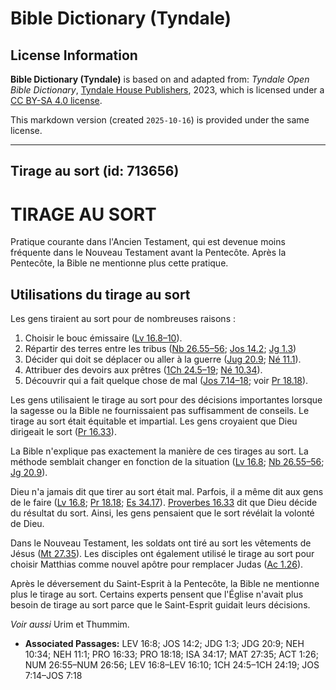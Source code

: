 # Bible Dictionary (Tyndale)

## License Information

**Bible Dictionary (Tyndale)** is based on and adapted from: _Tyndale Open Bible Dictionary_, [Tyndale House Publishers](https://tyndaleopenresources.com/), 2023, which is licensed under a [CC BY-SA 4.0 license](https://creativecommons.org/licenses/by-sa/4.0/legalcode.en).

This markdown version (created `2025-10-16`) is provided under the same license.



--------------------------------

## Tirage au sort (id: 713656)

TIRAGE AU SORT
==============

Pratique courante dans l'Ancien Testament, qui est devenue moins fréquente dans le Nouveau Testament avant la Pentecôte. Après la Pentecôte, la Bible ne mentionne plus cette pratique.

Utilisations du tirage au sort
------------------------------

Les gens tiraient au sort pour de nombreuses raisons :

1. Choisir le bouc émissaire ([Lv 16\.8–10](https://ref.ly/Lev16:8-Lev16:10)).
2. Répartir des terres entre les tribus ([Nb 26\.55–56](https://ref.ly/Num26:55-Num26:56); [Jos 14\.2](https://ref.ly/Josh14:2); [Jg 1\.3](https://ref.ly/Judg1:3))
3. Décider qui doit se déplacer ou aller à la guerre ([Jug 20\.9](https://ref.ly/Judg20:9); [Né 11\.1](https://ref.ly/Neh11:1)).
4. Attribuer des devoirs aux prêtres ([1Ch 24\.5–19](https://ref.ly/1Chr24:5-1Chr24:19); [Né 10\.34](https://ref.ly/Neh10:34)).
5. Découvrir qui a fait quelque chose de mal ([Jos 7\.14–18](https://ref.ly/Josh7:14-Josh7:18); voir [Pr 18\.18](https://ref.ly/Prov18:18)).

Les gens utilisaient le tirage au sort pour des décisions importantes lorsque la sagesse ou la Bible ne fournissaient pas suffisamment de conseils. Le tirage au sort était équitable et impartial. Les gens croyaient que Dieu dirigeait le sort ([Pr 16\.33](https://ref.ly/Prov16:33)).

La Bible n'explique pas exactement la manière de ces tirages au sort. La méthode semblait changer en fonction de la situation ([Lv 16\.8](https://ref.ly/Lev16:8); [Nb 26\.55–56](https://ref.ly/Num26:55-Num26:56); [Jg 20\.9](https://ref.ly/Judg20:9)).

Dieu n'a jamais dit que tirer au sort était mal. Parfois, il a même dit aux gens de le faire ([Lv 16\.8](https://ref.ly/Lev16:8); [Pr 18\.18](https://ref.ly/Prov18:18); [Es 34\.17](https://ref.ly/Isa34:17)). [Proverbes 16\.33](https://ref.ly/Prov16:33) dit que Dieu décide du résultat du sort. Ainsi, les gens pensaient que le sort révélait la volonté de Dieu.

Dans le Nouveau Testament, les soldats ont tiré au sort les vêtements de Jésus ([Mt 27\.35](https://ref.ly/Matt27:35)). Les disciples ont également utilisé le tirage au sort pour choisir Matthias comme nouvel apôtre pour remplacer Judas ([Ac 1\.26](https://ref.ly/Acts1:26)).

Après le déversement du Saint\-Esprit à la Pentecôte, la Bible ne mentionne plus le tirage au sort. Certains experts pensent que l'Église n'avait plus besoin de tirage au sort parce que le Saint\-Esprit guidait leurs décisions.

*Voir aussi* Urim et Thummim.

* **Associated Passages:** LEV 16:8; JOS 14:2; JDG 1:3; JDG 20:9; NEH 10:34; NEH 11:1; PRO 16:33; PRO 18:18; ISA 34:17; MAT 27:35; ACT 1:26; NUM 26:55–NUM 26:56; LEV 16:8–LEV 16:10; 1CH 24:5–1CH 24:19; JOS 7:14–JOS 7:18

